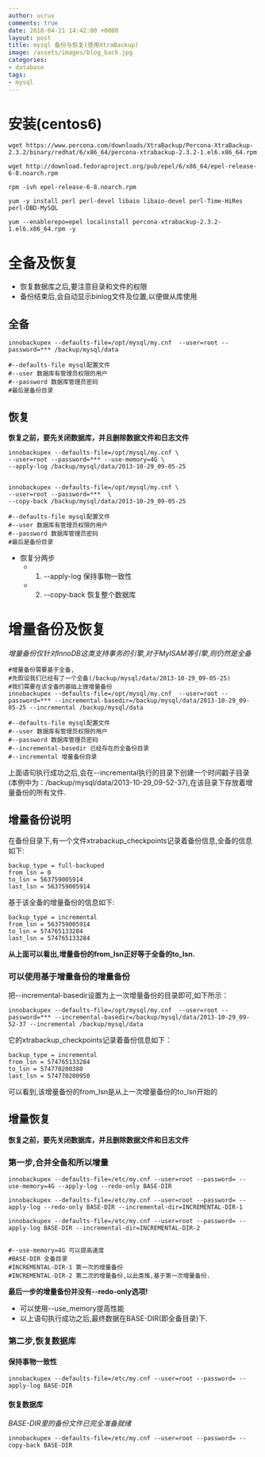 ```yaml
---
author: ucrux
comments: true
date: 2018-04-21 14:42:00 +0000
layout: post
title: mysql 备份与恢复(使用XtraBackup)
image: /assets/images/blog_back.jpg
categories:
- database
tags:
- mysql
---
```


安装(centos6)
===

```shell
wget https://www.percona.com/downloads/XtraBackup/Percona-XtraBackup-2.3.2/binary/redhat/6/x86_64/percona-xtrabackup-2.3.2-1.el6.x86_64.rpm

wget http://download.fedoraproject.org/pub/epel/6/x86_64/epel-release-6-8.noarch.rpm

rpm -ivh epel-release-6-8.noarch.rpm

yum -y install perl perl-devel libaio libaio-devel perl-Time-HiRes perl-DBD-MySQL 

yum --enablerepo=epel localinstall percona-xtrabackup-2.3.2-1.el6.x86_64.rpm -y
```

<!-- more -->

全备及恢复
===

- 恢复数据库之后,要注意目录和文件的权限
- 备份结束后,会自动显示binlog文件及位置,以便做从库使用

## 全备
```shell
innobackupex --defaults-file=/opt/mysql/my.cnf  --user=root --password=*** /backup/mysql/data 

#--defaults-file mysql配置文件
#--user 数据库有管理员权限的用户
#--password 数据库管理员密码
#最后是备份目录
```

## 恢复

**恢复之前，要先关闭数据库，并且删除数据文件和日志文件**

```shell
innobackupex --defaults-file=/opt/mysql/my.cnf \
--user=root --password=*** --use-memory=4G \
--apply-log /backup/mysql/data/2013-10-29_09-05-25


innobackupex --defaults-file=/opt/mysql/my.cnf \
--user=root --password=***  \
--copy-back /backup/mysql/data/2013-10-29_09-05-25

#--defaults-file mysql配置文件
#--user 数据库有管理员权限的用户
#--password 数据库管理员密码
#最后是备份目录
```

- 恢复分两步
  - 1. --apply-log 保持事物一致性
  - 2. --copy-back 恢复整个数据库


增量备份及恢复
===

*增量备份仅针对InnoDB这类支持事务的引擎,对于MyISAM等引擎,则仍然是全备*

```shell
#增量备份需要基于全备,
#先假设我们已经有了一个全备(/backup/mysql/data/2013-10-29_09-05-25)
#我们需要在该全备的基础上做增量备份
innobackupex --defaults-file=/opt/mysql/my.cnf  --user=root --password=*** --incremental-basedir=/backup/mysql/data/2013-10-29_09-05-25 --incremental /backup/mysql/data

#--defaults-file mysql配置文件
#--user 数据库有管理员权限的用户
#--password 数据库管理员密码
#--incremental-basedir 已经存在的全备份目录
#--incremental 增量备份目录
```

上面语句执行成功之后,会在--incremental执行的目录下创建一个时间戳子目录(本例中为：/backup/mysql/data/2013-10-29_09-52-37),在该目录下存放着增量备份的所有文件.

## 增量备份说明
在备份目录下,有一个文件xtrabackup_checkpoints记录着备份信息,全备的信息如下:
```
backup_type = full-backuped  
from_lsn = 0  
to_lsn = 563759005914  
last_lsn = 563759005914  
```
基于该全备的增量备份的信息如下:
```
backup_type = incremental  
from_lsn = 563759005914  
to_lsn = 574765133284  
last_lsn = 574765133284  
```

**从上面可以看出,增量备份的from_lsn正好等于全备的to_lsn.**

### 可以使用基于增量备份的增量备份
把--incremental-basedir设置为上一次增量备份的目录即可,如下所示：
```shell
innobackupex --defaults-file=/opt/mysql/my.cnf  --user=root --password=*** --incremental-basedir=/backup/mysql/data/2013-10-29_09-52-37 --incremental /backup/mysql/data  
```
它的xtrabackup_checkpoints记录着备份信息如下：
```
backup_type = incremental  
from_lsn = 574765133284  
to_lsn = 574770200380  
last_lsn = 574770200950  
```
可以看到,该增量备份的from_lsn是从上一次增量备份的to_lsn开始的

## 增量恢复

**恢复之前，要先关闭数据库，并且删除数据文件和日志文件**

### 第一步,合并全备和所以增量
```
innobackupex --defaults-file=/etc/my.cnf --user=root --password= --use-memory=4G --apply-log --redo-only BASE-DIR
    
innobackupex --defaults-file=/etc/my.cnf --user=root --password= --apply-log --redo-only BASE-DIR --incremental-dir=INCREMENTAL-DIR-1  

innobackupex --defaults-file=/etc/my.cnf --user=root --password= --apply-log BASE-DIR --incremental-dir=INCREMENTAL-DIR-2  


#--use-memory=4G 可以提高速度
#BASE-DIR 全备目录
#INCREMENTAL-DIR-1 第一次的增量备份
#INCREMENTAL-DIR-2 第二次的增量备份,以此类推,基于第一次增量备份.
```

**最后一步的增量备份并没有--redo-only选项!**

* 可以使用--use_memory提高性能
* 以上语句执行成功之后,最终数据在BASE-DIR(即全备目录)下.

### 第二步,恢复数据库
#### 保持事物一致性
```shell
innobackupex --defaults-file=/etc/my.cnf --user=root --password= --apply-log BASE-DIR  
```

#### 恢复数据库
*BASE-DIR里的备份文件已完全准备就绪*
```shell
innobackupex --defaults-file=/etc/my.cnf --user=root --password= --copy-back BASE-DIR  
```




